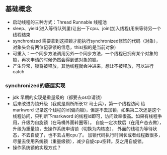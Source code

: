 ## 基础概念
* 启动线程的三种方式：Thread Runnable 线程池
* sleep、yield(进入等待队列里)让出一下cpu、join(加入线程)用来等待另一个线程结束
* synchronized 需要拿到这把锁才能执行synchronized修饰的代码（对象），
对象头会有两位记录锁的信息，this(指的是当前对象)
* 可重入：一个同步方法调用另外一个同步方法，一个线程已拥有某个对象的锁，再次申请的时候仍然会得到该对象的锁。
* 产生异常，锁将被释放，其他线程就会冲进来，想让不被释放，可以进行catch

### synchronized的底层实现  
* jdk 早期的实现是重量级的（都要去os申请锁）
* 后来改进为锁升级（我就是厕所所长12 马士兵），第一个线程访问 给markword
记录这个线程的id(偏向锁)，但是不去加锁，如果第二次还是这个线程访问，只判断下markword
的线程id即可，访问效率很高。如果有线程争用，升级为自旋锁（在马桶外面转圈等）。
自旋一定次数后（在用户态去做），升级为重量锁，去操作系统申请锁（切换为内核态），
外面的线程为等待状态，不去自旋了，也不去占用cpu了。
加锁代码执行时间长或者线程数很多，尽量去使用系统锁（重量级锁），减少自旋cpu空转。反之用自旋锁。
* 操作系统锁的实现方式？
